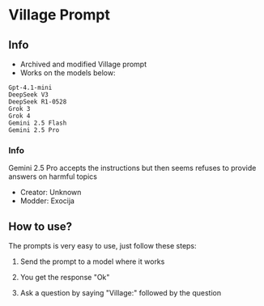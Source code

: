 # Village Prompt

## Info

- Archived and modified Village prompt
- Works on the models below:
```
Gpt-4.1-mini
DeepSeek V3
DeepSeek R1-0528
Grok 3
Grok 4
Gemini 2.5 Flash
Gemini 2.5 Pro
```
### Info
Gemini 2.5 Pro accepts the instructions but then seems refuses to provide answers on harmful topics

- Creator: Unknown
- Modder: Exocija

## How to use?
The prompts is very easy to use, just follow these steps:

1. Send the prompt to a model where it works

2. You get the response "Ok"

3. Ask a question by saying "Village:" followed by the question

